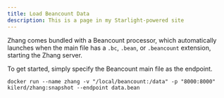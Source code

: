 ```yaml
---
title: Load Beancount Data
description: This is a page in my Starlight-powered site
---
```


Zhang comes bundled with a Beancount processor, which automatically launches when the main file has a `.bc`, `.bean`,
or `.beancount` extension, starting the Zhang server.

To get started, simply specify the Beancount main file as the endpoint.

```shell
docker run --name zhang -v "/local/beancount:/data" -p "8000:8000" kilerd/zhang:snapshot --endpoint data.bean
```